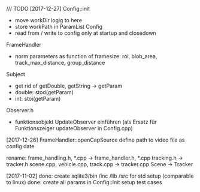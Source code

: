 /// TODO
[2017-12-27]
Config::init
- move workDir logig to here
- store workPath in ParamList
Config
- read from / write to config only at startup and closedown

FrameHandler
- norm parameters as function of framesize: roi, blob_area, track_max_distance, group_distance 

Subject
- get rid of getDouble, getString -> getParam 
- double: stod(getParam)
- int: stoi(getParam)

Observer.h
- funktionsobjekt UpdateObserver einführen (als Ersatz für Funktionszeiger updateObserver in Config.cpp)

[2017-12-26]
FrameHandler::openCapSource
define path to video file as config date

rename: 
frame_handling.h, *.cpp -> frame_handler.h, *.cpp
tracking.h 	-> tracker.h
scene.cpp, vehicle.cpp, track.cpp -> tracker.cpp
Scene -> Tracker

[2017-11-02]
done: create sqlite3/bin /inc /lib /src for std setup (comparable to linux)
done: create all params in Config::Init
setup test cases


